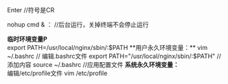 Enter                                                   //符号是CR  

nohup cmd & ：                                //后台运行，关掉终端不会停止运行  

**临时环境变量P**  
export PATH=/usr/local/nginx/sbin/:$PATH
**用户永久环境变量：**  
vim ~/.bashrc                                                               // 编辑.bashrc文件 
export PATH="/usr/local/nginx/sbin/:$PATH"             // 添加内容
source ~/.bashrc                                                          //应用配置文件
**系统永久环境变量：**  
编辑/etc/profile文件 vim /etc/profile   

